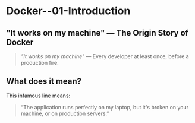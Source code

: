 # Docker--01-Introduction 

## "It works on my machine" — The Origin Story of Docker

> *"It works on my machine"*
> — Every developer at least once, before a production fire.

## What does it mean?
This infamous line means:

> “The application runs perfectly on my laptop, but it's broken on your machine, or on production servers.”
